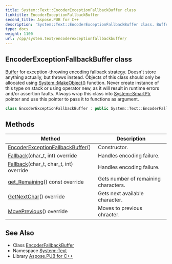 ```yaml
---
title: System::Text::EncoderExceptionFallbackBuffer class
linktitle: EncoderExceptionFallbackBuffer
second_title: Aspose.PUB for C++
description: 'System::Text::EncoderExceptionFallbackBuffer class. Buffer for exception-throwing encoding fallback strategy. Doesn''t store anything actually, but throws instead. Objects of this class should only be allocated using System::MakeObject() function. Never create instance of this type on stack or using operator new, as it will result in runtime errors and/or assertion faults. Always wrap this class into System::SmartPtr pointer and use this pointer to pass it to functions as argument in C++.'
type: docs
weight: 1100
url: /cpp/system.text/encoderexceptionfallbackbuffer/
---
```

## EncoderExceptionFallbackBuffer class


[Buffer](../../system/buffer/) for exception-throwing encoding fallback strategy. Doesn't store anything actually, but throws instead. Objects of this class should only be allocated using [System::MakeObject()](../../system/makeobject/) function. Never create instance of this type on stack or using operator new, as it will result in runtime errors and/or assertion faults. Always wrap this class into [System::SmartPtr](../../system/smartptr/) pointer and use this pointer to pass it to functions as argument.

```cpp
class EncoderExceptionFallbackBuffer : public System::Text::EncoderFallbackBuffer
```

## Methods

| Method | Description |
| --- | --- |
| [EncoderExceptionFallbackBuffer](./encoderexceptionfallbackbuffer/)() | Constructor. |
| [Fallback](./fallback/)(char_t, int) override | Handles encoding failure. |
| [Fallback](./fallback/)(char_t, char_t, int) override | Handles encoding failure. |
| [get_Remaining](./get_remaining/)() const override | Gets number of remaining characters. |
| [GetNextChar](./getnextchar/)() override | Gets next available character. |
| [MovePrevious](./moveprevious/)() override | Moves to previous chracter. |
## See Also

* Class [EncoderFallbackBuffer](../encoderfallbackbuffer/)
* Namespace [System::Text](../)
* Library [Aspose.PUB for C++](../../)
